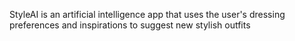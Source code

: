 StyleAI is an artificial intelligence app that uses the user's dressing preferences and inspirations to suggest new stylish outfits
